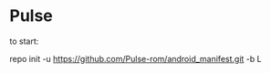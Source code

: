 Pulse
===============

to start:

repo init -u https://github.com/Pulse-rom/android_manifest.git -b L
